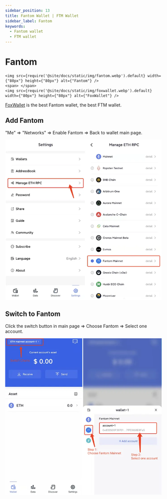 ```yaml
---
sidebar_position: 13
title: Fantom Wallet | FTM Wallet
sidebar_label: Fantom
keywords:
  - Fantom wallet
  - FTM wallet
---
```


# Fantom
```mdx-code-block
<img src={require('@site/docs/static/img/fantom.webp').default} width={"80px"} height={"80px"} alt={"Fantom"} />
<span> </span>
<img src={require('@site/docs/static/img/foxwallet.webp').default} width={"80px"} height={"80px"} alt={"FoxWallet"} />
```
[FoxWallet](https://foxwallet.com) is the best Fantom wallet, the best FTM wallet.

## Add Fantom

"Me" => "Networks" => Enable Fantom => Back to wallet main page.

![](../img/add-fantom.webp)

## Switch to Fantom

Click the switch button in main page => Choose Fantom => Select one account.

![](../img/switch-fantom.webp)